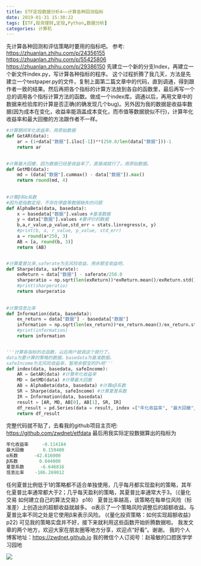 ```yaml
---
title: ETF定投数据分析4——计算各种回测指标
date: 2019-01-31 15:30:22
tags: [ETF,投资理财,定投,Python,数据分析]
categories: 计算机
---
```

先计算各种回测和评估策略时要用的指标吧。
参考:
https://zhuanlan.zhihu.com/p/24356155
https://zhuanlan.zhihu.com/p/55425806
https://zhuanlan.zhihu.com/p/29386150
先建立一个新的分支Index，再建立一个新文件index.py，写计算各种指标的程序。
这个过程折腾了我几天，方法是先建立一个testpaper.py的文件，复制上面第二篇文章中的代码，直到调通，得到跟作者一致的结果。然后再把各个指标的计算方法放到各自的函数里，最后再写一个总的调用各个指标计算方法的函数。做成一个index库。调通以后，再用文章中的数据来检验库的计算是否正确(的确发现几个bug)。另外因为我的数据是收益率数据(因为成本在变化，收益率能涵盖成本变化，而市值等数据貌似不行)，计算年化收益率和最大回撤的方法跟作者不一样。
```python
#计算期间年化收益率，用原始数据
def GetAR(data):
    ar = (1+data["数据"].iloc[-1])**(250.0/len(data["数据"]))-1
    return ar
   

#计算最大回撤，因为数据已经是收益率了，直接减就行了。用原始数据。
def GetMD(data):
    md = (data["数据"].cummax() - data["数据"]).max()
    return round(md, 4)
   
   
#计算β和α系数
#因为是指数定投，不存在停盘等数据缺失的问题
def AlphaBeta(data, basedata):
    x = basedata["数据"].values #基准数据
    y = data["数据"].values #要评价的数据
    b,a,r_value,p_value,std_err = stats.linregress(x, y)
    #print(b, a, r_value, p_value, std_err)
    a = round(a*250, 3)
    AB = [a, round(b, 3)]
    return (AB)


#计算夏普比率,saferate为无风险收益，用余额宝收益吧。
def Sharpe(data, saferate):
    exReturn = data["数据"] - saferate/250.0
    sharperatio = np.sqrt(len(exReturn))*exReturn.mean()/exReturn.std()
    #print(sharperatio)
    return sharperatio
   
   
#计算信息比率
def Information(data, basedata):
    ex_return = data["数据"] - basedata["数据"]
    information = np.sqrt(len(ex_return))*ex_return.mean()/ex_return.std()
    #print(information)
    return information


'''计算各指标的总函数，以后用户就调这个就行了。
data为要计算的策略的数据，basedata为基准数据。
safeIncome为无风险收益率，暂用余额宝的3%吧'''
def index(data, basedata, safeIncome):
    AR = GetAR(data) #计算年化收益率
    MD = GetMD(data) #计算最大回撤
    AB = AlphaBeta(data, basedata) #计算αβ系数
    SR = Sharpe(data, safeIncome) #计算夏普系数
    IR = Information(data, basedata)
    result = [AR, MD, AB[0], AB[1], SR, IR]
    df_result = pd.Series(data = result, index =["年化收益率", "最大回撤", "α系数", "β系数", "夏普系数", "信息比率"])
    return df_result
```
完整代码就不贴了，去看我的github项目主页吧: https://github.com/zwdnet/etfdata
最后用我实际定投数据算出的指标为
```python
年化收益率     -0.114184
最大回撤       0.159400                                     
α系数      -42.816000                                       
β系数        0.044000                                       
夏普系数      -6.646816                                     
信息比率    -186.269012
```
任何夏普比例低于1的策略都不适合单独使用，几乎每月都实现盈利的策略，其年化夏普比率通常都大于2；几乎每天盈利的策略，其夏普比率通常大于3。（《量化交易 如何建立自己的算法交易》 p18）
夏普比率越高，该策略在每单位风险（标准差）上创造出的超额收益就越多。
α表示了一个策略风险调整后的超额收益。与夏普比率不同之处是它使用β来表示风险。
(《量化投资策略：如何实现超额收益》 p22)
可见我的策略实盘并不好，接下来就利用这些函数开始折腾数据啦。
我发文章的两个地方，欢迎大家在朋友圈等地方分享，欢迎点“好看”。谢谢。
我的个人博客地址：https://zwdnet.github.io
我的微信个人订阅号：赵瑜敏的口腔医学学习园地

![](https://zymblog-1258069789.cos.ap-chengdu.myqcloud.com/other/wx.jpg)